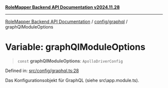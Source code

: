 [**RoleMapper Backend API Documentation v2024.11.28**](../../../README.md)

***

[RoleMapper Backend API Documentation](../../../modules.md) / [config/graphql](../README.md) / graphQlModuleOptions

# Variable: graphQlModuleOptions

> `const` **graphQlModuleOptions**: `ApolloDriverConfig`

Defined in: [src/config/graphql.ts:28](https://github.com/FlowCraft-AG/RoleMapper/blob/a27a4625e026a9ad2c24db2d223617539cb70099/backend/src/config/graphql.ts#L28)

Das Konfigurationsobjekt für GraphQL (siehe src\app.module.ts).
